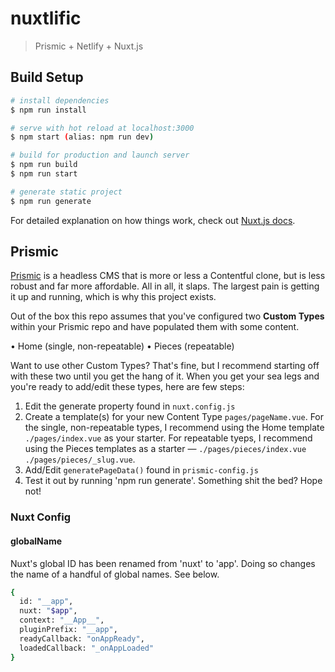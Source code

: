 # nuxtlific

> Prismic + Netlify + Nuxt.js

## Build Setup

``` bash
# install dependencies
$ npm run install

# serve with hot reload at localhost:3000
$ npm start (alias: npm run dev)

# build for production and launch server
$ npm run build
$ npm run start

# generate static project
$ npm run generate
```

For detailed explanation on how things work, check out [Nuxt.js docs](https://nuxtjs.org).

## Prismic
[Prismic](https://prismic.io) is a headless CMS that is more or less a Contentful clone, but is less robust and far more affordable. All in all, it slaps. The largest pain is getting it up and running, which is why this project exists.

Out of the box this repo assumes that you've configured two **Custom Types** within your Prismic repo and have populated them with some content.

• Home (single, non-repeatable)
• Pieces (repeatable)

Want to use other Custom Types? That's fine, but I recommend starting off with these two until you get the hang of it. When you get your sea legs and you're ready to add/edit these types, here are few steps:

1. Edit the generate property found in `nuxt.config.js`
2. Create a template(s) for your new Content Type `pages/pageName.vue`. For the single, non-repeatable types, I recommend using the Home template `./pages/index.vue` as your starter. For repeatable tyeps, I recommend using the Pieces templates as a starter — `./pages/pieces/index.vue` `./pages/pieces/_slug.vue`.
3. Add/Edit `generatePageData()` found in `prismic-config.js`
4. Test it out by running 'npm run generate'. Something shit the bed? Hope not!


### Nuxt Config
#### globalName
Nuxt's global ID has been renamed from 'nuxt' to 'app'. Doing so changes the name of a handful of global names. See below.

```bash
{
  id: "__app",
  nuxt: "$app",
  context: "__App__",
  pluginPrefix: "__app",
  readyCallback: "onAppReady",
  loadedCallback: "_onAppLoaded"
}
```

